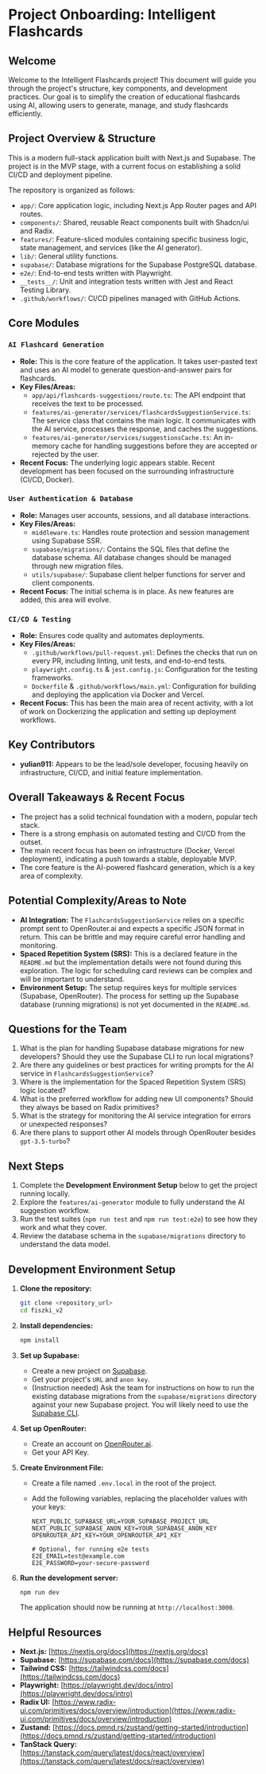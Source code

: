 # Project Onboarding: Intelligent Flashcards

## Welcome

Welcome to the Intelligent Flashcards project! This document will guide you through the project's structure, key components, and development practices. Our goal is to simplify the creation of educational flashcards using AI, allowing users to generate, manage, and study flashcards efficiently.

## Project Overview & Structure

This is a modern full-stack application built with Next.js and Supabase. The project is in the MVP stage, with a current focus on establishing a solid CI/CD and deployment pipeline.

The repository is organized as follows:

- `app/`: Core application logic, including Next.js App Router pages and API routes.
- `components/`: Shared, reusable React components built with Shadcn/ui and Radix.
- `features/`: Feature-sliced modules containing specific business logic, state management, and services (like the AI generator).
- `lib/`: General utility functions.
- `supabase/`: Database migrations for the Supabase PostgreSQL database.
- `e2e/`: End-to-end tests written with Playwright.
- `__tests__/`: Unit and integration tests written with Jest and React Testing Library.
- `.github/workflows/`: CI/CD pipelines managed with GitHub Actions.

## Core Modules

### `AI Flashcard Generation`

- **Role:** This is the core feature of the application. It takes user-pasted text and uses an AI model to generate question-and-answer pairs for flashcards.
- **Key Files/Areas:**
  - `app/api/flashcards-suggestions/route.ts`: The API endpoint that receives the text to be processed.
  - `features/ai-generator/services/flashcardsSuggestionService.ts`: The service class that contains the main logic. It communicates with the AI service, processes the response, and caches the suggestions.
  - `features/ai-generator/services/suggestionsCache.ts`: An in-memory cache for handling suggestions before they are accepted or rejected by the user.
- **Recent Focus:** The underlying logic appears stable. Recent development has been focused on the surrounding infrastructure (CI/CD, Docker).

### `User Authentication & Database`

- **Role:** Manages user accounts, sessions, and all database interactions.
- **Key Files/Areas:**
  - `middleware.ts`: Handles route protection and session management using Supabase SSR.
  - `supabase/migrations/`: Contains the SQL files that define the database schema. All database changes should be managed through new migration files.
  - `utils/supabase/`: Supabase client helper functions for server and client components.
- **Recent Focus:** The initial schema is in place. As new features are added, this area will evolve.

### `CI/CD & Testing`

- **Role:** Ensures code quality and automates deployments.
- **Key Files/Areas:**
  - `.github/workflows/pull-request.yml`: Defines the checks that run on every PR, including linting, unit tests, and end-to-end tests.
  - `playwright.config.ts` & `jest.config.js`: Configuration for the testing frameworks.
  - `Dockerfile` & `.github/workflows/main.yml`: Configuration for building and deploying the application via Docker and Vercel.
- **Recent Focus:** This has been the main area of recent activity, with a lot of work on Dockerizing the application and setting up deployment workflows.

## Key Contributors

- **yulian911:** Appears to be the lead/sole developer, focusing heavily on infrastructure, CI/CD, and initial feature implementation.

## Overall Takeaways & Recent Focus

- The project has a solid technical foundation with a modern, popular tech stack.
- There is a strong emphasis on automated testing and CI/CD from the outset.
- The main recent focus has been on infrastructure (Docker, Vercel deployment), indicating a push towards a stable, deployable MVP.
- The core feature is the AI-powered flashcard generation, which is a key area of complexity.

## Potential Complexity/Areas to Note

- **AI Integration:** The `FlashcardsSuggestionService` relies on a specific prompt sent to OpenRouter.ai and expects a specific JSON format in return. This can be brittle and may require careful error handling and monitoring.
- **Spaced Repetition System (SRS):** This is a declared feature in the `README.md` but the implementation details were not found during this exploration. The logic for scheduling card reviews can be complex and will be important to understand.
- **Environment Setup:** The setup requires keys for multiple services (Supabase, OpenRouter). The process for setting up the Supabase database (running migrations) is not yet documented in the `README.md`.

## Questions for the Team

1.  What is the plan for handling Supabase database migrations for new developers? Should they use the Supabase CLI to run local migrations?
2.  Are there any guidelines or best practices for writing prompts for the AI service in `FlashcardsSuggestionService`?
3.  Where is the implementation for the Spaced Repetition System (SRS) logic located?
4.  What is the preferred workflow for adding new UI components? Should they always be based on Radix primitives?
5.  What is the strategy for monitoring the AI service integration for errors or unexpected responses?
6.  Are there plans to support other AI models through OpenRouter besides `gpt-3.5-turbo`?

## Next Steps

1.  Complete the **Development Environment Setup** below to get the project running locally.
2.  Explore the `features/ai-generator` module to fully understand the AI suggestion workflow.
3.  Run the test suites (`npm run test` and `npm run test:e2e`) to see how they work and what they cover.
4.  Review the database schema in the `supabase/migrations` directory to understand the data model.

## Development Environment Setup

1.  **Clone the repository:**
    ```bash
    git clone <repository_url>
    cd fiszki_v2
    ```
2.  **Install dependencies:**
    ```bash
    npm install
    ```
3.  **Set up Supabase:**
    - Create a new project on [Supabase](https://supabase.com/).
    - Get your project's `URL` and `anon key`.
    - (Instruction needed) Ask the team for instructions on how to run the existing database migrations from the `supabase/migrations` directory against your new Supabase project. You will likely need to use the [Supabase CLI](https://supabase.com/docs/guides/cli).
4.  **Set up OpenRouter:**
    - Create an account on [OpenRouter.ai](https://openrouter.ai/).
    - Get your API Key.
5.  **Create Environment File:**

    - Create a file named `.env.local` in the root of the project.
    - Add the following variables, replacing the placeholder values with your keys:

      ```
      NEXT_PUBLIC_SUPABASE_URL=YOUR_SUPABASE_PROJECT_URL
      NEXT_PUBLIC_SUPABASE_ANON_KEY=YOUR_SUPABASE_ANON_KEY
      OPENROUTER_API_KEY=YOUR_OPENROUTER_API_KEY

      # Optional, for running e2e tests
      E2E_EMAIL=test@example.com
      E2E_PASSWORD=your-secure-password
      ```

6.  **Run the development server:**
    ```bash
    npm run dev
    ```
    The application should now be running at `http://localhost:3000`.

## Helpful Resources

- **Next.js:** [https://nextjs.org/docs](https://nextjs.org/docs)
- **Supabase:** [https://supabase.com/docs](https://supabase.com/docs)
- **Tailwind CSS:** [https://tailwindcss.com/docs](https://tailwindcss.com/docs)
- **Playwright:** [https://playwright.dev/docs/intro](https://playwright.dev/docs/intro)
- **Radix UI:** [https://www.radix-ui.com/primitives/docs/overview/introduction](https://www.radix-ui.com/primitives/docs/overview/introduction)
- **Zustand:** [https://docs.pmnd.rs/zustand/getting-started/introduction](https://docs.pmnd.rs/zustand/getting-started/introduction)
- **TanStack Query:** [https://tanstack.com/query/latest/docs/react/overview](https://tanstack.com/query/latest/docs/react/overview)
